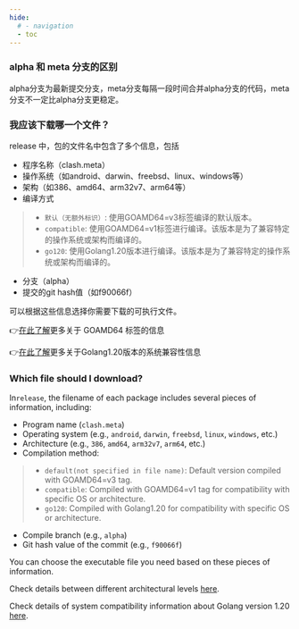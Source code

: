 ```yaml
---
hide:
  # - navigation
  - toc
---
```

### alpha 和 meta 分支的区别
alpha分支为最新提交分支，meta分支每隔一段时间合并alpha分支的代码，meta分支不一定比alpha分支更稳定。


### 我应该下载哪一个文件？

release 中，包的文件名中包含了多个信息，包括
* 程序名称（clash.meta）
* 操作系统（如android、darwin、freebsd、linux、windows等）
* 架构（如386、amd64、arm32v7、arm64等）
* 编译方式
> * `默认（无额外标识）`: 使用GOAMD64=v3标签编译的默认版本。 
> * `compatible`: 使用GOAMD64=v1标签进行编译。该版本是为了兼容特定的操作系统或架构而编译的。
> * `go120`: 使用Golang1.20版本进行编译。该版本是为了兼容特定的操作系统或架构而编译的。
* 分支（alpha）
* 提交的git hash值（如f90066f）

可以根据这些信息选择你需要下载的可执行文件。

👉[在此了解](https://github.com/golang/go/wiki/MinimumRequirements#amd64)更多关于 GOAMD64 标签的信息

👉[在此了解](https://go.dev/doc/go1.20#ports)更多关于Golang1.20版本的系统兼容性信息

### Which file should I download?

In`release`, the filename of each package includes several pieces of information, including:

* Program name (`clash.meta`)
* Operating system (e.g., `android`, `darwin`, `freebsd`, `linux`, `windows`, etc.)
* Architecture (e.g., `386`, `amd64`, `arm32v7`, `arm64`, etc.)
* Compilation method:
> * `default(not specified in file name)`: Default version compiled with GOAMD64=v3 tag.
> * `compatible`: Compiled with GOAMD64=v1 tag for compatibility with specific OS or architecture.
> * `go120`: Compiled with Golang1.20 for compatibility with specific OS or architecture.
* Compile branch (e.g., `alpha`)
* Git hash value of the commit (e.g., `f90066f`)

You can choose the executable file you need based on these pieces of information.


Check details between different architectural levels [here](https://github.com/golang/go/wiki/MinimumRequirements#amd64).

Check details of system compatibility information about Golang version 1.20 [here](https://go.dev/doc/go1.20#ports).
